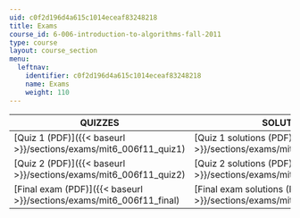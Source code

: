 ```yaml
---
uid: c0f2d196d4a615c1014eceaf83248218
title: Exams
course_id: 6-006-introduction-to-algorithms-fall-2011
type: course
layout: course_section
menu:
  leftnav:
    identifier: c0f2d196d4a615c1014eceaf83248218
    name: Exams
    weight: 110
---
```


| QUIZZES | SOLUTIONS |
| --- | --- |
| [Quiz 1 (PDF)]({{< baseurl >}}/sections/exams/mit6_006f11_quiz1) | [Quiz 1 solutions (PDF)]({{< baseurl >}}/sections/exams/mit6_006f11_quiz1_sol) |
| [Quiz 2 (PDF)]({{< baseurl >}}/sections/exams/mit6_006f11_quiz2) | [Quiz 2 solutions (PDF)]({{< baseurl >}}/sections/exams/mit6_006f11_quiz2_sol) |
| [Final exam (PDF)]({{< baseurl >}}/sections/exams/mit6_006f11_final) | [Final exam solutions (PDF)]({{< baseurl >}}/sections/exams/mit6_006f11_final_sol)